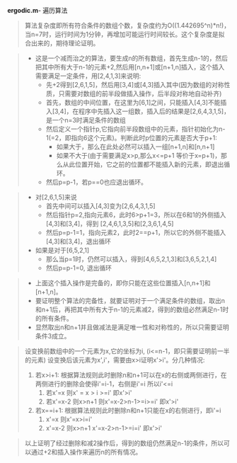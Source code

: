 **ergodic.m**- 遍历算法
>  算法复杂度即所有符合条件的数组个数，复杂度约为O((1.442695^n)\*n!)，当n=7时，运行时间为1分钟，再增加可能运行时间较长。这个复杂度是拟合出来的，期待理论证明。

> - 这是一个减而治之的算法，要生成n的所有数组，首先生成n-1的，然后把其中所有大于n-1的元素+2,然后用[n,n+1]或[n+1,n]插入，这个插入需要满足一定条件，用[2,4,1,3]来说明:
>   - 先+2得到[2,6,1,5]，然后用[3,4]或[4,3]插入其中(因为数组的对称性质，只需要对数组的前半段做插入操作，后半段对称地自动补齐)
>   - 首先，数组的中间位置，在这里为[6,1]之间，只能插入[4,3]不能插入[3,4]，在程序中先插入这一组数，插入后的结果是[2,6,4,3,1,5]，是一个n=3时满足条件的数组
>   - 然后定义一个指针p,它指向前半段数组中的元素，指针初始化为n-1(=2，即指向6这个元素)。判断此时p位置的元素是否大于p+1:
>     - 如果大于，那么在此处必然可以插入一组[n+1,n]和[n,n+1]
>     - 如果不大于(由于需要满足x>p,那么x<=p+1 等价于x=p+1)，那么从此位置开始，它之前的位置都不能插入新的元素，即退出循环。
>   - 然后p=p-1，若p==0也应退出循环。

> - 对[2,6,1,5]来说
>   - 首先中间可以插入[4,3]变为[2,6,4,3,1,5]
>   - 然后指针p=2,指向元素6，此时6>p+1=3，所以在6和1的外侧插入[4,3]和[3,4]，得到
[2,4,6,1,3,5]和[2,3,6,1,4,5]
>   - 然后p=p-1=1，指向元素2，此时2==p+1，所以它的外侧不能插入[4,3]和[3,4]，退出循环
> - 如果是对于[6,5,2,1]
>   - 那么当p=1时，仍然可以插入，得到[4,6,5,2,1,3]和[3,6,5,2,1,4]
>   - 然后p=p-1=0, 退出循环

> - 上面这个插入操作是完备的，即你只能在这些位置插入[n,n+1]和[n+1,n]。
> - 要证明整个算法的完备性，就要证明对于一个满足条件的数组，取出n和n+1后，再把其中所有大于n-1的元素减2，得到的数组必然满足n-1时的所有条件。
> - 显然取出n和n+1并且做减法是满足唯一性和对称性的，所以只需要证明条件3成立。

> 设变换前数组中的一个元素为x,它的坐标为i, (i<=n-1，即只需要证明前一半的元素)
设变换后该元素为x',i'，需要由x>i证明x'>i'。分几种情况:
  > 1. 若x>i+1:
   根据算法规则此时删除n和n+1可以在x的右侧或两侧进行，在两侧进行的删除会使得i'=i-1，右侧是i'=i
   所以i'<=i
  >    1. 若x'=x 
        则x' = x > i  >=i' 即x'>i'
  >    2. 若x'=x-2
        则x>n+1
        则x'=x-2>n-1>=i>=i' 即x'>i' 
  > 2. 若x==i+1:
   根据算法规则此时删除n和n+1只能在x的右侧进行，即i'=i
  >    1. x'=x
        则x'=x>i=i'
  >    2. x'=x-2
        则x>n+1
        x'=x-2>n-1>=i=i' 即x'>i'

> 以上证明了经过删除和减2操作后，得到的数组仍然满足n-1的条件，所以可以通过+2和插入操作来遍历n的所有情况。
